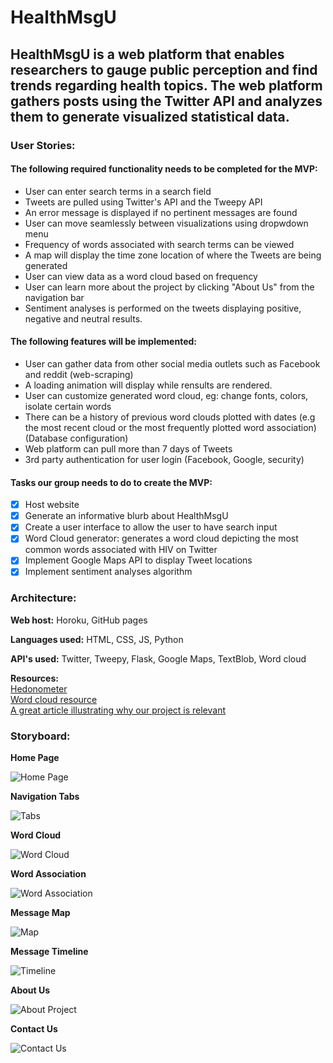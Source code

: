 # HealthMsgU

## HealthMsgU is a web platform that enables researchers to gauge public perception and find trends regarding health topics. The web platform gathers posts using the Twitter API and analyzes them to generate visualized statistical data.

### User Stories:

#### The following required functionality needs to be completed for the MVP:

* User can enter search terms in a search field
* Tweets are pulled using Twitter's API and the Tweepy API
* An error message is displayed if no pertinent messages are found
* User can move seamlessly between visualizations using dropwdown menu
* Frequency of words associated with search terms can be viewed
* A map will display the time zone location of where the Tweets are being generated
* User can view data as a word cloud based on frequency
* User can learn more about the project by clicking "About Us" from the navigation bar
* Sentiment analyses is performed on the tweets displaying positive, negative and neutral results.

#### The following features will be implemented:

* User can gather data from other social media outlets such as Facebook and reddit (web-scraping)
* A loading animation will display while rensults are rendered.
* User can customize generated word cloud, eg: change fonts, colors, isolate certain words
* There can be a history of previous word clouds plotted with dates (e.g the most recent cloud or the most frequently plotted word association) (Database configuration)
* Web platform can pull more than 7 days of Tweets
* 3rd party authentication for user login (Facebook, Google, security)

#### Tasks our group needs to do to create the MVP:

- [X] Host website
- [X] Generate an informative blurb about HealthMsgU
- [x] Create a user interface to allow the user to have search input
- [x] Word Cloud generator: generates a word cloud depicting the most common words associated with HIV on Twitter
- [x] Implement Google Maps API to display Tweet locations
- [x] Implement sentiment analyses algorithm

### Architecture:

**Web host:** Horoku, GitHub pages

**Languages used:** HTML, CSS, JS, Python

**API's used:** Twitter, Tweepy, Flask, Google Maps, TextBlob, Word cloud

**Resources:**  
[Hedonometer](http://hedonometer.org/index.html)  
[Word cloud resource](https://github.com/amueller/word_cloud)  
[A great article illustrating why our project is relevant](https://www.nytimes.com/2017/09/21/opinion/sunday/-truvada-gay-hiv-aids.html?_r=0)  


### Storyboard:

**Home Page**

![Home Page](https://github.com/CSC698-TeamPrep/HealthMsgU/blob/master/static/Photo_Storyboard/Homepage.PNG)

**Navigation Tabs**

![Tabs](https://github.com/CSC698-TeamPrep/HealthMsgU/blob/master/static/Photo_Storyboard/Tabs.PNG)

**Word Cloud**

![Word Cloud](https://github.com/CSC698-TeamPrep/HealthMsgU/blob/master/static/Photo_Storyboard/Wordcloud.PNG)

**Word Association**

![Word Association](https://github.com/CSC698-TeamPrep/HealthMsgU/blob/master/static/Photo_Storyboard/wordassociation.PNG)

**Message Map**

![Map](https://github.com/CSC698-TeamPrep/HealthMsgU/blob/master/static/Photo_Storyboard/Map.PNG)

**Message Timeline**

![Timeline](https://github.com/CSC698-TeamPrep/HealthMsgU/blob/master/static/Photo_Storyboard/Timeline.PNG)

**About Us**

![About Project](https://github.com/CSC698-TeamPrep/HealthMsgU/blob/master/static/Photo_Storyboard/AboutProject.PNG)

**Contact Us**

![Contact Us](https://github.com/CSC698-TeamPrep/HealthMsgU/blob/master/static/Photo_Storyboard/Contact_us.PNG)
